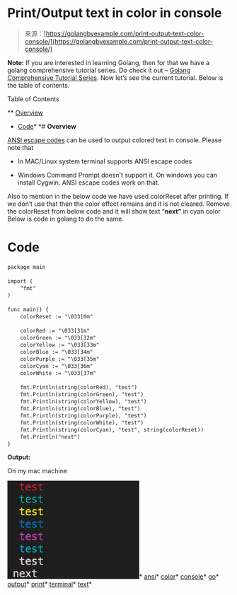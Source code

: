 <!--yml
category: 未分类
date: 2024-10-13 06:15:59
-->

# Print/Output text in color in console

> 来源：[https://golangbyexample.com/print-output-text-color-console/](https://golangbyexample.com/print-output-text-color-console/)

**Note:** If you are interested in learning Golang, then for that we have a golang comprehensive tutorial series. Do check it out – [Golang Comprehensive Tutorial Series](https://golangbyexample.com/golang-comprehensive-tutorial/). Now let’s see the current tutorial. Below is the table of contents.

Table of Contents

 **   [Overview](#Overview "Overview")
*   [Code](#Code "Code")*  *# **Overview**

[ANSI escape codes](http://en.wikipedia.org/wiki/ANSI_escape_code) can be used to output colored text in console. Please note that

*   In MAC/Linux system terminal supports ANSI escape codes

*   Windows Command Prompt doesn’t support it. On windows you can install Cygwin. ANSI escape codes work on that.

Also to mention in the below code we have used colorReset after printing. If we don’t use that then the color effect remains and it is not cleared. Remove the colorReset from below code and it will show text “**next”** in cyan color
Below is code in golang to do the same.

# **Code**

```
package main

import (
    "fmt"
)

func main() {
    colorReset := "\033[0m"

    colorRed := "\033[31m"
    colorGreen := "\033[32m"
    colorYellow := "\033[33m"
    colorBlue := "\033[34m"
    colorPurple := "\033[35m"
    colorCyan := "\033[36m"
    colorWhite := "\033[37m"

    fmt.Println(string(colorRed), "test")
    fmt.Println(string(colorGreen), "test")
    fmt.Println(string(colorYellow), "test")
    fmt.Println(string(colorBlue), "test")
    fmt.Println(string(colorPurple), "test")
    fmt.Println(string(colorWhite), "test")
    fmt.Println(string(colorCyan), "test", string(colorReset))
    fmt.Println("next")
}
```

**Output:**

On my mac machine

![](img/f203318bf03d0cff66708303f23161a4.png)*   [ansi](https://golangbyexample.com/tag/ansi/)*   [color](https://golangbyexample.com/tag/color/)*   [console](https://golangbyexample.com/tag/console/)*   [go](https://golangbyexample.com/tag/go/)*   [output](https://golangbyexample.com/tag/output/)*   [print](https://golangbyexample.com/tag/print/)*   [terminal](https://golangbyexample.com/tag/terminal/)*   [text](https://golangbyexample.com/tag/text/)*
